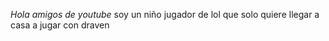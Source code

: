 *Hola amigos de youtube*
soy un niño jugador de lol que solo quiere llegar a casa a jugar con draven
